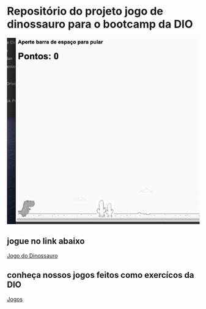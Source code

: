 # Repositório do projeto jogo de dinossauro para o bootcamp da DIO

![alt text](https://github.com/alissonrangel/DIO-jogo-dinossauro/blob/master/game.png?raw=true)

## jogue no link abaixo

[Jogo do Dinossauro](https://www.jogos.alissonescorcio.life/DIO-jogo-do-dinossauro/index.html "Jogo do Dinossauro")

## conheça nossos jogos feitos como exercícos da DIO

[Jogos](https://www.jogos.alissonescorcio.life/index.html "Jogos")